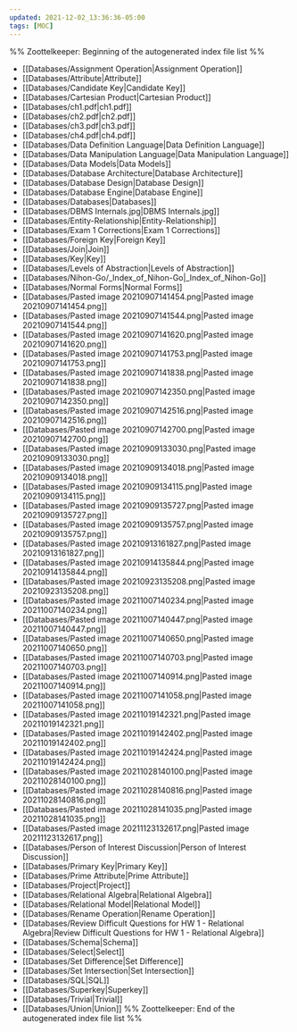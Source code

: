```yaml
---
updated: 2021-12-02_13:36:36-05:00
tags: [MOC]
---
```

%% Zoottelkeeper: Beginning of the autogenerated index file list  %%
-  [[Databases/Assignment Operation|Assignment Operation]]
-  [[Databases/Attribute|Attribute]]
-  [[Databases/Candidate Key|Candidate Key]]
-  [[Databases/Cartesian Product|Cartesian Product]]
-  [[Databases/ch1.pdf|ch1.pdf]]
-  [[Databases/ch2.pdf|ch2.pdf]]
-  [[Databases/ch3.pdf|ch3.pdf]]
-  [[Databases/ch4.pdf|ch4.pdf]]
-  [[Databases/Data Definition Language|Data Definition Language]]
-  [[Databases/Data Manipulation Language|Data Manipulation Language]]
-  [[Databases/Data Models|Data Models]]
-  [[Databases/Database Architecture|Database Architecture]]
-  [[Databases/Database Design|Database Design]]
-  [[Databases/Database Engine|Database Engine]]
-  [[Databases/Databases|Databases]]
-  [[Databases/DBMS Internals.jpg|DBMS Internals.jpg]]
-  [[Databases/Entity-Relationship|Entity-Relationship]]
-  [[Databases/Exam 1 Corrections|Exam 1 Corrections]]
-  [[Databases/Foreign Key|Foreign Key]]
-  [[Databases/Join|Join]]
-  [[Databases/Key|Key]]
-  [[Databases/Levels of Abstraction|Levels of Abstraction]]
-  [[Databases/Nihon-Go/_Index_of_Nihon-Go|_Index_of_Nihon-Go]]
-  [[Databases/Normal Forms|Normal Forms]]
-  [[Databases/Pasted image 20210907141454.png|Pasted image 20210907141454.png]]
-  [[Databases/Pasted image 20210907141544.png|Pasted image 20210907141544.png]]
-  [[Databases/Pasted image 20210907141620.png|Pasted image 20210907141620.png]]
-  [[Databases/Pasted image 20210907141753.png|Pasted image 20210907141753.png]]
-  [[Databases/Pasted image 20210907141838.png|Pasted image 20210907141838.png]]
-  [[Databases/Pasted image 20210907142350.png|Pasted image 20210907142350.png]]
-  [[Databases/Pasted image 20210907142516.png|Pasted image 20210907142516.png]]
-  [[Databases/Pasted image 20210907142700.png|Pasted image 20210907142700.png]]
-  [[Databases/Pasted image 20210909133030.png|Pasted image 20210909133030.png]]
-  [[Databases/Pasted image 20210909134018.png|Pasted image 20210909134018.png]]
-  [[Databases/Pasted image 20210909134115.png|Pasted image 20210909134115.png]]
-  [[Databases/Pasted image 20210909135727.png|Pasted image 20210909135727.png]]
-  [[Databases/Pasted image 20210909135757.png|Pasted image 20210909135757.png]]
-  [[Databases/Pasted image 20210913161827.png|Pasted image 20210913161827.png]]
-  [[Databases/Pasted image 20210914135844.png|Pasted image 20210914135844.png]]
-  [[Databases/Pasted image 20210923135208.png|Pasted image 20210923135208.png]]
-  [[Databases/Pasted image 20211007140234.png|Pasted image 20211007140234.png]]
-  [[Databases/Pasted image 20211007140447.png|Pasted image 20211007140447.png]]
-  [[Databases/Pasted image 20211007140650.png|Pasted image 20211007140650.png]]
-  [[Databases/Pasted image 20211007140703.png|Pasted image 20211007140703.png]]
-  [[Databases/Pasted image 20211007140914.png|Pasted image 20211007140914.png]]
-  [[Databases/Pasted image 20211007141058.png|Pasted image 20211007141058.png]]
-  [[Databases/Pasted image 20211019142321.png|Pasted image 20211019142321.png]]
-  [[Databases/Pasted image 20211019142402.png|Pasted image 20211019142402.png]]
-  [[Databases/Pasted image 20211019142424.png|Pasted image 20211019142424.png]]
-  [[Databases/Pasted image 20211028140100.png|Pasted image 20211028140100.png]]
-  [[Databases/Pasted image 20211028140816.png|Pasted image 20211028140816.png]]
-  [[Databases/Pasted image 20211028141035.png|Pasted image 20211028141035.png]]
-  [[Databases/Pasted image 20211123132617.png|Pasted image 20211123132617.png]]
-  [[Databases/Person of Interest Discussion|Person of Interest Discussion]]
-  [[Databases/Primary Key|Primary Key]]
-  [[Databases/Prime Attribute|Prime Attribute]]
-  [[Databases/Project|Project]]
-  [[Databases/Relational Algebra|Relational Algebra]]
-  [[Databases/Relational Model|Relational Model]]
-  [[Databases/Rename Operation|Rename Operation]]
-  [[Databases/Review Difficult Questions for HW 1 - Relational Algebra|Review Difficult Questions for HW 1 - Relational Algebra]]
-  [[Databases/Schema|Schema]]
-  [[Databases/Select|Select]]
-  [[Databases/Set Difference|Set Difference]]
-  [[Databases/Set Intersection|Set Intersection]]
-  [[Databases/SQL|SQL]]
-  [[Databases/Superkey|Superkey]]
-  [[Databases/Trivial|Trivial]]
-  [[Databases/Union|Union]]
%% Zoottelkeeper: End of the autogenerated index file list  %%

